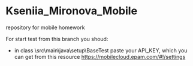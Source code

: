 # Kseniia_Mironova_Mobile
repository for mobile homework

For start test from this branch you shoud:
- in class \src\main\java\setup\BaseTest paste your API_KEY, which you can get from this resource https://mobilecloud.epam.com/#!/settings

